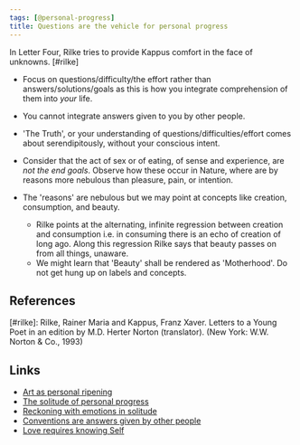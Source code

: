 ```yaml
---
tags: [@personal-progress]
title: Questions are the vehicle for personal progress
---
```


In Letter Four, Rilke tries to provide Kappus comfort in the face of unknowns. [#rilke]

- Focus on questions/difficulty/the effort rather than answers/solutions/goals as this is how you integrate comprehension of them into *your* life.
- You cannot integrate answers given to you by other people.
- 'The Truth', or your understanding of questions/difficulties/effort comes about serendipitously, without your conscious intent.

- Consider that the act of sex or of eating, of sense and experience, are *not the end goals*. Observe how these occur in Nature, where are by reasons more nebulous than pleasure, pain, or intention.
- The 'reasons' are nebulous but we may point at concepts like creation, consumption, and beauty.
    - Rilke points at the alternating, infinite regression between creation and consumption i.e. in consuming there is an echo of creation of long ago. Along this regression Rilke says that beauty passes on from all things, unaware.
    - We might learn that 'Beauty' shall be rendered as 'Motherhood'. Do not get hung up on labels and concepts.

## References

[#rilke]: Rilke, Rainer Maria and Kappus, Franz Xaver. Letters to a Young Poet in an edition by M.D. Herter Norton (translator). (New York: W.W. Norton & Co., 1993)

## Links

- [Art as personal ripening](202003261822.md)
- [The solitude of personal progress](202003261938.md)
- [Reckoning with emotions in solitude](202003262007.md)
- [Conventions are answers given by other people](202003262055.md)
- [Love requires knowing Self](202003262059.md)
